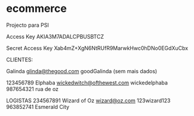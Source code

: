 # ecommerce
Projecto para PSI

Access Key
AKIA3M7ADALCPBUSBTCZ

Secret Access Key
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


CLIENTES:

Galinda
glinda@thegood.com
goodGalinda
(sem mais dados)

123456789 
Elphaba
wickedwitch@ofthewest.com
wickedelphaba
987654321
rua de oz

LOGISTAS
234567891
Wizard of Oz
wizard@oz.com
123wizard123
963852741
Esmerald City



